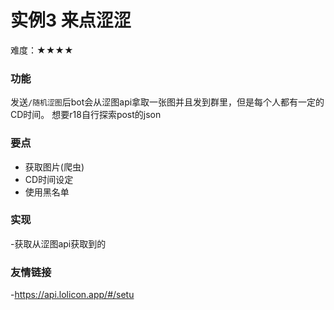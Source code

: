 # 实例3 来点涩涩

难度：★★★★

### 功能

发送`/随机涩图`后bot会从涩图api拿取一张图并且发到群里，但是每个人都有一定的CD时间。
想要r18自行探索post的json

### 要点

- 获取图片(爬虫)
- CD时间设定
- 使用黑名单

### 实现

-获取从涩图api获取到的

### 友情链接

-https://api.lolicon.app/#/setu

